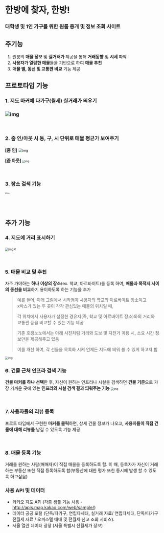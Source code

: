 # 한방에 찾자, 한방!

### 대학생 및 1인 가구를 위한 원룸 중개 및 정보 조회 사이트



## 주기능

1. 원룸의 **매물 정보** 및 **실거래가** 제공을 통해 **거래동향** 및 **시세** 파악
2. **사용자가 열람한 매물**들을 기반으로 하여 **매물 추천**
3. **매물 별, 동선 및 교통편 비교** 기능 제공 



## 프로토타입 기능

### 1. 지도 마커에 다가구(월세) 실거래가 띄우기

### <img src="https://lh4.googleusercontent.com/ZYQEZhfBOleSL4ToY0Z05iw5DjuGGfHJ4VU3tbPCClKd_G2YKFr7c3vVXy2EyFtwu6t2xWctCXXMKsvZKt7XDV6YvAdiAaeh9tUANr06pSUUgwW5AH70q5VGk8yd6gNxfHJiq4Ev-6A" alt="img" style="zoom: 100%;" />

<br>

### 2. 줌 인/아웃 시 동, 구, 시 단위로 매물 평균가 보여주기

**[줌 인]**
<img src="https://lh3.googleusercontent.com/l_yVKoY68iZfdcUiafZbxMceKfHx43e0h_6LeBsoEwPHPXuVbweLKklBRQcVZKBEvC4UhRPWPG08McNP07AsGvit85J54vrj4mVMe9mtXDfXUuVO8s1ZEb2EGLaBNJEeE9MN1Zlwgo0" alt="img" style="zoom: 78%;" />



**[줌 아웃]**
<img src="https://lh4.googleusercontent.com/q2CgYn5IFnMg95FDNbbjuzRCEleogKTEJNekuV4vYlkS8IQhJGHSQQ6RfNJj6DZKaUXcijgmrThlzjfPKBpHPKQP4DdRY1poMV3BAAoFjPT5njx5AiHvzS2A31y0Py_m-70MiLtoqFs" alt="img" style="zoom:55%;" />

<br>

### 3. 장소 검색 기능

<img src="https://lh4.googleusercontent.com/ovTbjXqTx57ltqUORmgmlKr_bbz7TqO-t4YCKt4kJbYBeRz9D4s8TNSWbxOPa6-brzjvv0kI0Zc--R-BEkn3nNZ3_9DztlnQReS1pPCsAvgs44sScn0sU5Srw26LWwAQSmIDzW-S6Zo" alt="img" style="zoom:35%;" />

<br><br>



## 추가 기능

### 4. 지도에 거리 표시하기

> 

<img src="https://lh3.googleusercontent.com/v-a0nx4OVbw8INaN4Cfjc5ER-iqv5CtOBXX4JaGWodJk2BJ6yNzTxGqLLsnHB5WbOcWvNtctS2KPJWX1u1Lmtycq6XdXhT45L3h7j-YgH5ITDCECvZlITb_863ESJ4QIr069fvvGNGc" alt="img" style="zoom: 67%;" /><

<br>

### 5. 매물 비교 및 추천 

자주 가야하는 **하나 이상의 장소**(ex. 학교, 아르바이트)를 등록 하여, **매물과 목적지 사이의 동선을 비교**하기 용이하도록 하는 기능을 추가

> 예를 들어, 아래 그림에서 시작점이 사용자의 학교와 아르바이트 장소이고 <br>x박스가 있는 두 곳이 각각 관심있는 매물의 위치일 때,<br>
>
> 각 위치에서 사용자가 설정한 경유지(즉, 학교 및 아르바이트 장소)와의 거리와 교통편 등을 비교할 수 있는 기능 제공<br>
>
> 기존 호갱노노에서는 아래 사진처럼 거리와 도보 및 자전거 이용 시, 소요 시간 정보만을 제공해주고 있음<br>
>
> 이를 개선 하여, 각 선들을 목록화 시켜 언제든 지도에 띄워 볼 수 있게 하고자 함



<img src="https://lh6.googleusercontent.com/ZPLK2mmxuJyYcNrfZMwaWPe-kYUNURBVWYBzx4jfQ6f7Dzr7aeo0cqlJaOv9DTtDs4-WKuqD2CDycxSSaAIVGMRNHn2fmd4lotScq9rIskYLJJeSu6cHq0dL2-Ck-N_JpExyqcoWCTE" alt="img" style="zoom:60%;" />

<br>

### 6. 건물 근처 인프라 검색 기능

**건물 마커를 하나 선택**한 후, 자신이 원하는 인프라나 시설을 검색하면 **건물 기준**으로 가장 가까운 곳에 있는 **인프라와 시설 검색 결과 띄워주는 기능**
<img src="https://lh5.googleusercontent.com/RiWOJBNNLh0Vtw3YhqQVe_g0llK4vizVaVLGkScPcMPcrNvD0FcvPYkXHvRzDQyRenjKBtdGz-CqgztrnUi-Jqo5CGif5z90U2THSLC_I2F7hmbCK5gjmR2_jNSv31K-KCipv8KADEI" alt="img" style="zoom:60%;" />

<br>

### 7. 사용자들의 리뷰 등록

프로토 타입에서 구현한 **마커를 클릭**하면, 상세 건물 정보가 나오고, **사용자들이 직접 건물에 대해 리뷰를** 남길 수 있도록 기능 제공

<br>

### 8. 매물 등록 기능

거래를 원하는 사람(매매자)이 직접 매물을 등록하도록 함. 이 때, 등록자가 자신이 거래하는 부동산 또한 직접 등록하도록 함(부동산에 대한 평가 또한 동시에 발생 할 수 있도록 하고싶음)



### 사용 API 및 데이터

- 카카오 지도 API (각종 샘플 기능 사용 - http://apis.map.kakao.com/web/sample/) 
- 데이터 공공 포털  (단독/다가구, 연립다세대, 실거래 자료/ 연립다세대, 단독/다가구 전월세 자료 / 오피스텔 매매 및 전월세 신고 조회 서비스). 
- 서울 열린 데이터 광장 (서울 특별시 전월세가 정보)
